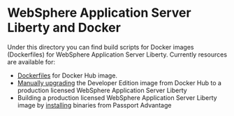 # WebSphere Application Server Liberty and Docker

Under this directory you can find build scripts for Docker images (Dockerfiles) for WebSphere Application Server Liberty. Currently resources are available for:

* [Dockerfiles](18.0.0.3) for Docker Hub image.
* [Manually upgrading](production-upgrade) the Developer Edition image from Docker Hub to a production licensed WebSphere Application Server Liberty
* Building a production licensed WebSphere Application Server Liberty image by [installing](production-install) binaries from Passport Advantage
